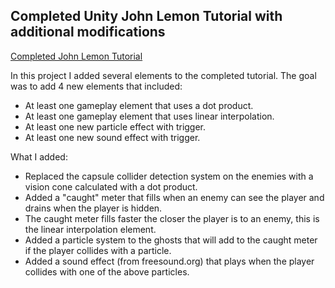 ## Completed Unity John Lemon Tutorial with additional modifications

[Completed John Lemon Tutorial](https://assetstore.unity.com/packages/essentials/tutorial-projects/unity-learn-3d-beginner-john-lemon-complete-project-143846)

In this project I added several elements to the completed tutorial. The goal was to add 4 new elements that included:

- At least one gameplay element that uses a dot product.
- At least one gameplay element that uses linear interpolation.
- At least one new particle effect with trigger.
- At least one new sound effect with trigger.

What I added:
- Replaced the capsule collider detection system on the enemies with a vision cone calculated with a dot product.
- Added a "caught" meter that fills when an enemy can see the player and drains when the player is hidden.
- The caught meter fills faster the closer the player is to an enemy, this is the linear interpolation element.
- Added a particle system to the ghosts that will add to the caught meter if the player collides with a particle.
- Added a sound effect (from freesound.org) that plays when the player collides with one of the above particles.

